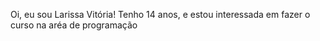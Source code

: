 Oi, eu sou Larissa Vitória!
Tenho 14 anos, e estou interessada em fazer o curso na aréa de programação
